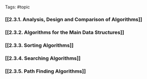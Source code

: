 Tags: #topic
### [[2.3.1. Analysis, Design and Comparison of Algorithms]]
### [[2.3.2. Algorithms for the Main Data Structures]]
### [[2.3.3. Sorting Algorithms]]
### [[2.3.4. Searching Algorithms]]
### [[2.3.5. Path Finding Algorithms]]